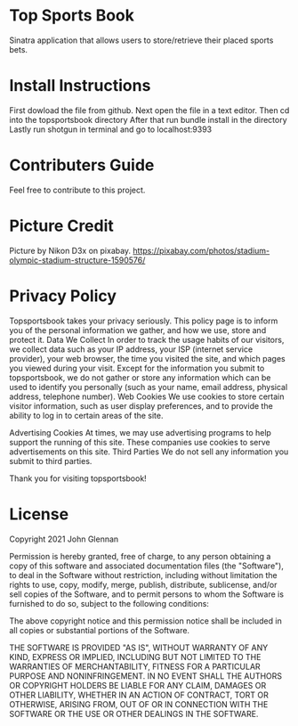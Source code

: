 # Top Sports Book
Sinatra application that allows users to store/retrieve their placed sports bets.

# Install Instructions
First dowload the file from github.
Next open the file in a text editor.
Then cd into the topsportsbook directory
After that run bundle install in the directory
Lastly run shotgun in terminal and go to localhost:9393

# Contributers Guide
Feel free to contribute to this project. 

# Picture Credit
Picture by Nikon D3x on pixabay.
https://pixabay.com/photos/stadium-olympic-stadium-structure-1590576/

# Privacy Policy
Topsportsbook takes your privacy seriously. This policy page is to inform you of the personal information we gather, and how we use, store and protect it.
Data We Collect
In order to track the usage habits of our visitors, we collect data such as your IP address, your ISP (internet service provider), your web browser, the time you visited the site, and which pages you viewed during your visit. Except for the information you submit to topsportsbook, we do not gather or store any information which can be used to identify you personally (such as your name, email address, physical address, telephone number).
Web Cookies
We use cookies to store certain visitor information, such as user display preferences, and to provide the ability to log in to certain areas of the site.

Advertising Cookies
At times, we may use advertising programs to help support the running of this site. These companies use cookies to serve advertisements on this site.
Third Parties
We do not sell any information you submit to third parties.

Thank you for visiting topsportsbook!

# License
Copyright 2021 John Glennan

Permission is hereby granted, free of charge, to any person obtaining a copy of this software and associated documentation files (the "Software"), to deal in the Software without restriction, including without limitation the rights to use, copy, modify, merge, publish, distribute, sublicense, and/or sell copies of the Software, and to permit persons to whom the Software is furnished to do so, subject to the following conditions:

The above copyright notice and this permission notice shall be included in all copies or substantial portions of the Software.

THE SOFTWARE IS PROVIDED "AS IS", WITHOUT WARRANTY OF ANY KIND, EXPRESS OR IMPLIED, INCLUDING BUT NOT LIMITED TO THE WARRANTIES OF MERCHANTABILITY, FITNESS FOR A PARTICULAR PURPOSE AND NONINFRINGEMENT. IN NO EVENT SHALL THE AUTHORS OR COPYRIGHT HOLDERS BE LIABLE FOR ANY CLAIM, DAMAGES OR OTHER LIABILITY, WHETHER IN AN ACTION OF CONTRACT, TORT OR OTHERWISE, ARISING FROM, OUT OF OR IN CONNECTION WITH THE SOFTWARE OR THE USE OR OTHER DEALINGS IN THE SOFTWARE.


